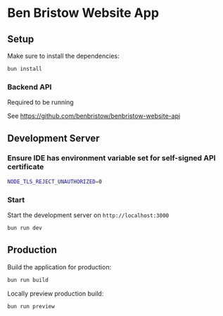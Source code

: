 # Ben Bristow Website App

## Setup

Make sure to install the dependencies:

```bash
bun install
```

### Backend API

Required to be running

See https://github.com/benbristow/benbristow-website-api

## Development Server

### Ensure IDE has environment variable set for self-signed API certificate

```sh
NODE_TLS_REJECT_UNAUTHORIZED=0
```

### Start
Start the development server on `http://localhost:3000`

```bash
bun run dev
```

## Production

Build the application for production:

```bash
bun run build
```

Locally preview production build:

```bash
bun run preview
```
